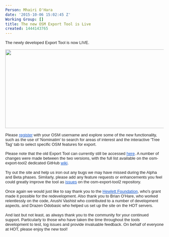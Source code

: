 ```yaml
---
Person: Mhairi O'Hara
date: '2015-10-06 15:02:45 Z'
Working Group: []
title: The new OSM Export Tool is Live
created: 1444143765
---
```

<p><span style="color: #222222; font-family: arial, sans-serif; font-size: small; line-height: normal;">The newly developed Export Tool is now LIVE.</span></p><p><a href="http://export.hotosm.org"><img class="image-large" src="/sites/default/files/styles/large/public/export_tool_0.png?itok=f4FXR-rW" alt="" width="510" height="250"></a></p><p><span style="color: #222222; font-family: arial, sans-serif; font-size: small; line-height: normal;">Please</span><span style="color: #222222; font-family: arial, sans-serif; font-size: small; line-height: normal;">&nbsp;</span><a style="font-family: arial, sans-serif; font-size: small; line-height: normal; color: #1155cc;" href="http://export.hotosm.org/en/exports/create/">register</a><span style="color: #222222; font-family: arial, sans-serif; font-size: small; line-height: normal;">&nbsp;</span><span style="color: #222222; font-family: arial, sans-serif; font-size: small; line-height: normal;">with your OSM username and explore some of the new functionality, such as the use of 'Nominatim' to search for areas of interest and the interactive 'Tree Tag' tab to select specific OSM features for export.&nbsp;</span></p><div style="color: #222222; font-family: arial, sans-serif; font-size: small; line-height: normal;">Please note that the old Export Tool can currently still be&nbsp;accessed&nbsp;<a style="color: #1155cc;" href="http://old-export.hotosm.org/">here</a>. A number of changes were made between the two versions, with the full list available on the osm-export-tool2 dedicated GitHub&nbsp;<a style="color: #1155cc;" href="https://github.com/hotosm/osm-export-tool2/wiki/Live-Release">wiki</a>.</div><div style="color: #222222; font-family: arial, sans-serif; font-size: small; line-height: normal;">&nbsp;</div><div style="color: #222222; font-family: arial, sans-serif; font-size: small; line-height: normal;">Try out the site and help us iron out any bugs we may have missed during the Alpha and Beta phases. Similarly, please add any feature requests or enhancements you feel could greatly improve the tool as&nbsp;<a style="color: #1155cc;" href="https://github.com/hotosm/osm-export-tool2/issues">issues</a>&nbsp;on the osm-export-tool2 repository. &nbsp;</div><div style="color: #222222; font-family: arial, sans-serif; font-size: small; line-height: normal;">&nbsp;</div><div style="color: #222222; font-family: arial, sans-serif; font-size: small; line-height: normal;">Once again we would just like to say thank you to the&nbsp;<a style="color: #1155cc;" href="http://www.hewlett.org/">Hewlett Foundation</a>, who's grant made it possible for the redevelopment. Also thank you to Brian O'Hare, who worked relentlessly on the code, Arushi Vashist who contributed to a number of development aspects, and Drazen Odobasic who helped us set up the site on the HOT servers.</div><div style="color: #222222; font-family: arial, sans-serif; font-size: small; line-height: normal;">&nbsp;</div><div style="color: #222222; font-family: arial, sans-serif; font-size: small; line-height: normal;">And last but not least, as always thank you to the community for your continued support. Particularly to those who have taken the time throughout the tools development to test, log issues and provide invaluable feedback. On behalf of everyone at HOT, please enjoy the new tool!</div><div style="color: #222222; font-family: arial, sans-serif; font-size: small; line-height: normal;">&nbsp;</div>
